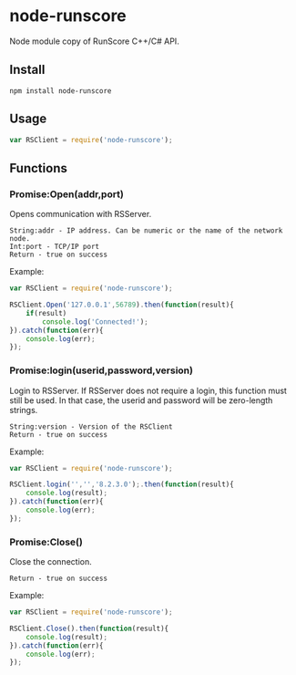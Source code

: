 # node-runscore
Node module copy of RunScore C++/C# API.

## Install
	npm install node-runscore
## Usage
```javascript
var RSClient = require('node-runscore');
```
## Functions
### Promise:Open(addr,port)
Opens communication with RSServer.

    String:addr - IP address. Can be numeric or the name of the network node.
    Int:port - TCP/IP port
    Return - true on success
Example:
```javascript
var RSClient = require('node-runscore');

RSClient.Open('127.0.0.1',56789).then(function(result){
    if(result)
        console.log('Connected!');
}).catch(function(err){
    console.log(err);
});
```
### Promise:login(userid,password,version)
Login to RSServer. If RSServer does not require a login, this function must still be used. In that case, the userid and password will be zero-length strings.

    String:version - Version of the RSClient
    Return - true on success
Example:
```javascript
var RSClient = require('node-runscore');

RSClient.login('','','8.2.3.0');.then(function(result){
    console.log(result);
}).catch(function(err){
    console.log(err);
});
```

### Promise:Close()
Close the connection.

    Return - true on success
Example:
```javascript
var RSClient = require('node-runscore');

RSClient.Close().then(function(result){
    console.log(result);
}).catch(function(err){
    console.log(err);
});
```
